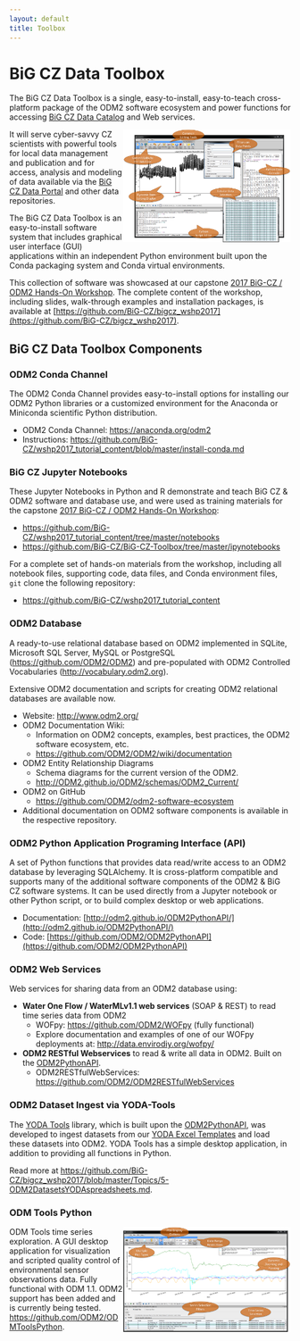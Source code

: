 ```yaml
---
layout: default
title: Toolbox
---
```


# BiG CZ Data Toolbox

The BiG CZ Data Toolbox is a single, easy-to-install, easy-to-teach cross-platform package of the ODM2 software ecosystem and power functions for accessing [BiG CZ Data Catalog](http://bigcz.org/catalog) and Web services.

<img src="https://github.com/BiG-CZ/bigcz.org/blob/master/assets/img/ODM2-Tools-Screenshot2-PowerFunctions.png?raw=true" align="right" width="300">

It will serve cyber-savvy CZ scientists with powerful tools for local data management and publication and for access, analysis and modeling of data available via the [BiG CZ Data Portal](http://bigcz.org/portal/) and other data repositories.

The BiG CZ Data Toolbox is an easy-to-install software system that includes graphical user interface (GUI) applications within an independent Python environment built upon the Conda packaging system and Conda virtual environments.

This collection of software was showcased at our capstone [2017 BiG-CZ / ODM2 Hands-On Workshop](https://github.com/BiG-CZ/bigcz_wshp2017). The complete content of the workshop, including slides, walk-through examples and installation packages, is available at [https://github.com/BiG-CZ/bigcz_wshp2017](https://github.com/BiG-CZ/bigcz_wshp2017).


## BiG CZ Data Toolbox Components

### ODM2 Conda Channel

The ODM2 Conda Channel provides easy-to-install options for installing our ODM2 Python libraries or a customized environment for the Anaconda or Miniconda scientific Python distribution.

* ODM2 Conda Channel: <https://anaconda.org/odm2>
* Instructions: <https://github.com/BiG-CZ/wshp2017_tutorial_content/blob/master/install-conda.md>


### BiG CZ Jupyter Notebooks
These Jupyter Notebooks in Python and R demonstrate and teach BiG CZ & ODM2 software and database use, and were used as training materials for the capstone [2017 BiG-CZ / ODM2 Hands-On Workshop](https://github.com/BiG-CZ/bigcz_wshp2017):

* <https://github.com/BiG-CZ/wshp2017_tutorial_content/tree/master/notebooks>
* <https://github.com/BiG-CZ/BiG-CZ-Toolbox/tree/master/ipynotebooks>

For a complete set of hands-on materials from the workshop, including all notebook files, supporting code, data files, and Conda environment files, `git` clone the following repository:

* <https://github.com/BiG-CZ/wshp2017_tutorial_content>


### ODM2 Database

A ready-to-use relational database based on ODM2 implemented in SQLite, Microsoft SQL Server, MySQL or PostgreSQL (<https://github.com/ODM2/ODM2>) and pre-populated with ODM2 Controlled Vocabularies (<http://vocabulary.odm2.org>).

Extensive ODM2 documentation and scripts for creating ODM2 relational databases are available now.

- Website: <http://www.odm2.org/>
- ODM2 Documentation Wiki:
  - Information on ODM2 concepts, examples, best practices, the ODM2 software ecosystem, etc.
  - <https://github.com/ODM2/ODM2/wiki/documentation>
- ODM2 Entity Relationship Diagrams
  - Schema diagrams for the current version of the ODM2.
  - <http://ODM2.github.io/ODM2/schemas/ODM2_Current/>
- ODM2 on GitHub
  - <https://github.com/ODM2/odm2-software-ecosystem>
- Additional documentation on ODM2 software components is available in the respective repository.


### ODM2 Python Application Programing Interface (API)

A set of Python functions that provides data read/write access to an ODM2 database by leveraging SQLAlchemy. It is cross-platform compatible and supports many of the additional software components of the ODM2 & BiG CZ software systems. It can be used directly from a Jupyter notebook or other Python script, or to build complex desktop or web applications.

- Documentation: [http://odm2.github.io/ODM2PythonAPI/](http://odm2.github.io/ODM2PythonAPI/)
- Code: [https://github.com/ODM2/ODM2PythonAPI](https://github.com/ODM2/ODM2PythonAPI)


### ODM2 Web Services

Web services for sharing data from an ODM2 database using:

* **Water One Flow / WaterMLv1.1 web services** (SOAP & REST) to read time series data from ODM2 
  * WOFpy: <https://github.com/ODM2/WOFpy> (fully functional)
  * Explore documentation and examples of one of our WOFpy deployments at: <http://data.envirodiy.org/wofpy/>
* **ODM2 RESTful Webservices** to read & write all data in ODM2. Built on the [ODM2PythonAPI](https://github.com/ODM2/ODM2PythonAPI).
  * ODM2RESTfulWebServices: <https://github.com/ODM2/ODM2RESTfulWebServices>
  

### ODM2 Dataset Ingest via YODA-Tools

The [YODA Tools](https://github.com/ODM2/YODA-Tools) library, which is built upon the [ODM2PythonAPI](https://github.com/ODM2/ODM2PythonAPI), was developed to ingest datasets from our [YODA Excel Templates](https://github.com/ODM2/YODA-File/tree/master/excel_templates) and load these datasets into ODM2. YODA Tools has a simple desktop application, in addition to providing all functions in Python.

Read more at <https://github.com/BiG-CZ/bigcz_wshp2017/blob/master/Topics/5-ODM2DatasetsYODAspreadsheets.md>.


### ODM Tools Python

<img src="https://github.com/BiG-CZ/bigcz.org/blob/master/assets/img/ODM2-Tools-Screenshot1-TimeSeriesFunctions.png?raw=true" align="right" width="300">

ODM Tools time series exploration.
A GUI desktop application for visualization and scripted quality control of environmental sensor observations data. Fully functional with ODM 1.1. ODM2 support has been added and is currently being tested.  <https://github.com/ODM2/ODMToolsPython>.

